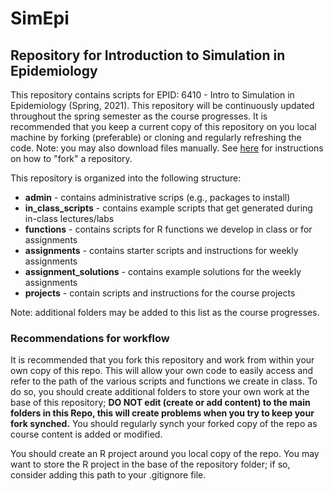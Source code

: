 # SimEpi

##  Repository for Introduction to Simulation in Epidemiology

This repository contains scripts for EPID: 6410 - Intro to Simulation in Epidemiology (Spring, 2021). This repository will be continuously updated throughout the spring semester as the course progresses. It is recommended that you keep a current copy of this repository on you local machine by forking (preferable) or cloning and regularly refreshing the code. Note: you may also download files manually. See [here](https://docs.github.com/en/github/getting-started-with-github/fork-a-repo) for instructions on how to "fork" a repository.

This repository is organized into the following structure:

* **admin** - contains administrative scrips (e.g., packages to install)
* **in_class_scripts** - contains example scripts that get generated during in-class lectures/labs
* **functions** - contains scripts for R functions we develop in class or for assignments
* **assignments** - contains starter scripts and instructions for weekly assignments
* **assignment_solutions** - contains example solutions for the weekly assignments
* **projects** - contain scripts and instructions for the course projects

Note: additional folders may be added to this list as the course progresses.

### Recommendations for workflow 

It is recommended that you fork this repository and work from within your own copy of this repo. This will allow your own code to easily access and refer to the path of the various scripts and functions we create in class.  To do so, you should create additional folders to store your own work at the base of this repository; **DO NOT edit (create or add content) to the main folders in this Repo, this will create problems when you try to keep your fork synched.** You should regularly synch your forked copy of the repo as course content is added or modified.

You should create an R project around you local copy of the repo. You may want to store the R project in the base of the repository folder; if so, consider adding this path to your .gitignore file.